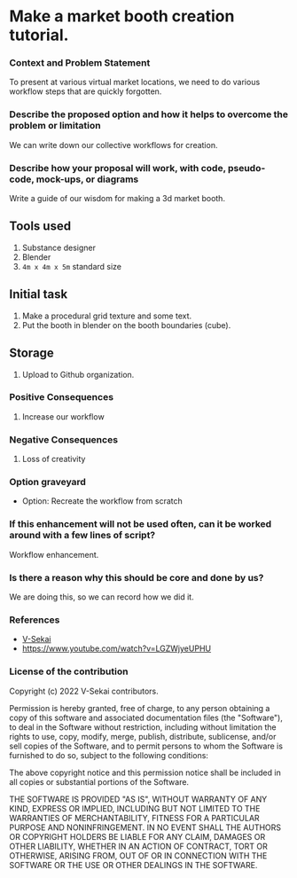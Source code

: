 #  Make a market booth creation tutorial.

### Context and Problem Statement

To present at various virtual market locations, we need to do various workflow steps that are quickly forgotten.

### Describe the proposed option and how it helps to overcome the problem or limitation

We can write down our collective workflows for creation.

### Describe how your proposal will work, with code, pseudo-code, mock-ups, or diagrams

Write a guide of our wisdom for making a 3d market booth.

## Tools used

1. Substance designer
2. Blender
3. `4m x 4m x 5m` standard size

## Initial task

1. Make a procedural grid texture and some text.
2. Put the booth in blender on the booth boundaries (cube).

## Storage

1. Upload to Github organization.

### Positive Consequences

1. Increase our workflow

### Negative Consequences

1. Loss of creativity

### Option graveyard

- Option: Recreate the workflow from scratch

### If this enhancement will not be used often, can it be worked around with a few lines of script?

Workflow enhancement.

### Is there a reason why this should be core and done by us?

We are doing this, so we can record how we did it.

### References

- [V-Sekai](https://v-sekai.org/)
- https://www.youtube.com/watch?v=LGZWjyeUPHU



### License of the contribution

Copyright (c) 2022 V-Sekai contributors.

Permission is hereby granted, free of charge, to any person obtaining a copy of this software and associated documentation files (the "Software"), to deal in the Software without restriction, including without limitation the rights to use, copy, modify, merge, publish, distribute, sublicense, and/or sell copies of the Software, and to permit persons to whom the Software is furnished to do so, subject to the following conditions:

The above copyright notice and this permission notice shall be included in all copies or substantial portions of the Software.

THE SOFTWARE IS PROVIDED "AS IS", WITHOUT WARRANTY OF ANY KIND, EXPRESS OR IMPLIED, INCLUDING BUT NOT LIMITED TO THE WARRANTIES OF MERCHANTABILITY, FITNESS FOR A PARTICULAR PURPOSE AND NONINFRINGEMENT. IN NO EVENT SHALL THE AUTHORS OR COPYRIGHT HOLDERS BE LIABLE FOR ANY CLAIM, DAMAGES OR OTHER LIABILITY, WHETHER IN AN ACTION OF CONTRACT, TORT OR OTHERWISE, ARISING FROM, OUT OF OR IN CONNECTION WITH THE SOFTWARE OR THE USE OR OTHER DEALINGS IN THE SOFTWARE.
